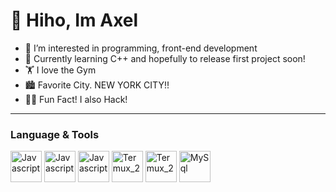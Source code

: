# 👋 Hiho, Im Axel

- 👀 I’m interested in programming, front-end development 
- 🌱 Currently learning C++ and hopefully to release first project soon!
- 🏋 I love the Gym 
- 🏙 Favorite City. NEW YORK CITY!!
- 👩‍💻 Fun Fact! I also Hack!
---
### Language & Tools
<img src="https://www.freepnglogos.com/uploads/javascript-png/javascript-vector-logo-yellow-png-transparent-javascript-vector-12.png" alt="Javascript" width="50px">  <img src="https://www.pngall.com/wp-content/uploads/5/Python-PNG.png" alt="Javascript" width="50px">  <img src="https://cdn-icons-png.flaticon.com/512/25/25231.png" alt="Javascript" width="50px"> <img src="https://upload.wikimedia.org/wikipedia/commons/f/f3/Termux_2.png" alt="Termux_2" width="50px">  <img src="https://code.visualstudio.com/assets/images/code-stable.png" alt="Termux_2" width="50px"> <img src="https://www.freepnglogos.com/uploads/logo-mysql-png/logo-mysql-mysql-logo-png-images-are-download-crazypng-21.png" alt="MySql" width="50px">                                                                                                                          
